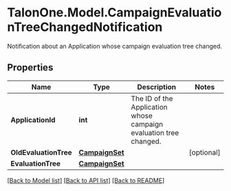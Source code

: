 # TalonOne.Model.CampaignEvaluationTreeChangedNotification
Notification about an Application whose campaign evaluation tree changed.
## Properties

Name | Type | Description | Notes
------------ | ------------- | ------------- | -------------
**ApplicationId** | **int** | The ID of the Application whose campaign evaluation tree changed. | 
**OldEvaluationTree** | [**CampaignSet**](CampaignSet.md) |  | [optional] 
**EvaluationTree** | [**CampaignSet**](CampaignSet.md) |  | 

[[Back to Model list]](../README.md#documentation-for-models) [[Back to API list]](../README.md#documentation-for-api-endpoints) [[Back to README]](../README.md)

